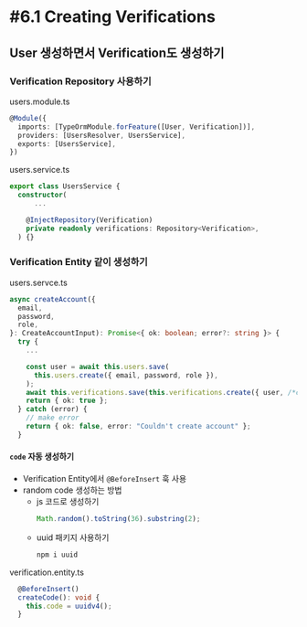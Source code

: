 # #6.1 Creating Verifications

## User 생성하면서 Verification도 생성하기

### Verification Repository 사용하기

users.module.ts

```ts
@Module({
  imports: [TypeOrmModule.forFeature([User, Verification])],
  providers: [UsersResolver, UsersService],
  exports: [UsersService],
})
```

users.service.ts

```ts
export class UsersService {
  constructor(
      ...

    @InjectRepository(Verification)
    private readonly verifications: Repository<Verification>,
  ) {}

```

### Verification Entity 같이 생성하기

users.servce.ts

```ts
async createAccount({
  email,
  password,
  role,
}: CreateAccountInput): Promise<{ ok: boolean; error?: string }> {
  try {
    ...

    const user = await this.users.save(
      this.users.create({ email, password, role }),
    );
    await this.verifications.save(this.verifications.create({ user, /*code*/ }));
    return { ok: true };
  } catch (error) {
    // make error
    return { ok: false, error: "Couldn't create account" };
  }
```

#### `code` 자동 생성하기

- Verification Entity에서 `@BeforeInsert` 훅 사용
- random code 생성하는 방법
  - js 코드로 생성하기
    ```ts
    Math.random().toString(36).substring(2);
    ```
  - uuid 패키지 사용하기
    ```ts
    npm i uuid
    ```

verification.entity.ts

```ts
  @BeforeInsert()
  createCode(): void {
    this.code = uuidv4();
  }
```
